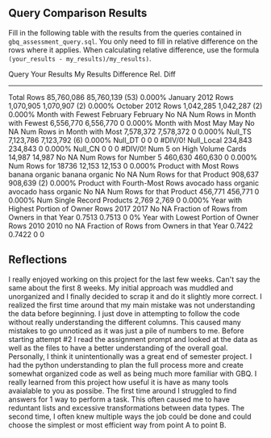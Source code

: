 






## Query Comparison Results

Fill in the following table with the results from the 
queries contained in `gbq_assessment_query.sql`. You only
need to fill in relative difference on the rows where it applies. 
When calculating relative difference, use the formula 
` (your_results - my_results)/my_results)`. 


Query	Your Results	My Results	Difference	Rel. Diff
---	---	---	---	---
Total Rows	85,760,086 	85,760,139 	(53)	0.000%
January 2012 Rows	1,070,905 	1,070,907 	(2)	0.000%
October 2012 Rows	1,042,285 	1,042,287 	(2)	0.000%
Month with Fewest	February	February	No	NA
Num Rows in Month with Fewest	6,556,770 	6,556,770 	0 	0.000%
Month with Most	May	May	No	NA
Num Rows in Month with Most	7,578,372 	7,578,372 	0 	0.000%
Null_TS	7,123,786 	7,123,792 	(6)	0.000%
Null_DT	0 	0 	0 	#DIV/0!
Null_Local	234,843 	234,843 	0 	0.000%
Null_CN	0 	0 	0 	#DIV/0!
Num 5 on High Volume Cards	14,987 	14,987 	No	NA
Num Rows for Number 5	460,630 	460,630 	0 	0.000%
Num Rows for 18736	12,153 	12,153 	0 	0.000%
Product with Most Rows	banana organic	banana organic	No	NA
Num Rows for that Product	908,637 	908,639 	(2)	0.000%
Product with Fourth-Most Rows	avocado hass organic	avocado hass organic	No	NA
Num Rows for that Product	456,771 	456,771 	0 	0.000%
Num Single Record Products	2,769 	2,769 	0 	0.000%
Year with Highest Portion of Owner Rows	2017	2017	No	NA
Fraction of Rows from Owners in that Year	0.7513 	0.7513 	0 	0%
Year with Lowest Portion of Owner Rows	2010	2010	no	NA
Fraction of Rows from Owners in that Year	0.7422 	0.7422 	0 	0 


## Reflections

I really enjoyed working on this project for the last few weeks.  Can't say the same about the first 8 weeks.  My initial approach was muddled and unorganized and I finally decided to scrap it and do it slightly more correct.  I realized the first time around that my main mistake was not understanding the data before beginning.  I just dove in attempting to follow the code without really understanding the different columns.  This caused many mistakes to go unnoticed as it was just a pile of numbers to me.  Before starting attempt #2 I read the assignment prompt and looked at the data as well as the files to have a better understanding of the overall goal.  Personally, I think it unintentionally was a great end of semester project. I had the python understanding to plan the full process more and create somewhat organized code as well as being much more familiar with GBQ.  I really learned from this project how useful it is have as many tools avaialable to you as possibe.  The first time around I struggled to find answers for 1 way to perform a task. This often caused me to have reduntant lists and excessive transformations between data types. The second time, I often knew multiple ways the job could be done and could choose the simplest or most efficient way from point A to point B.    
